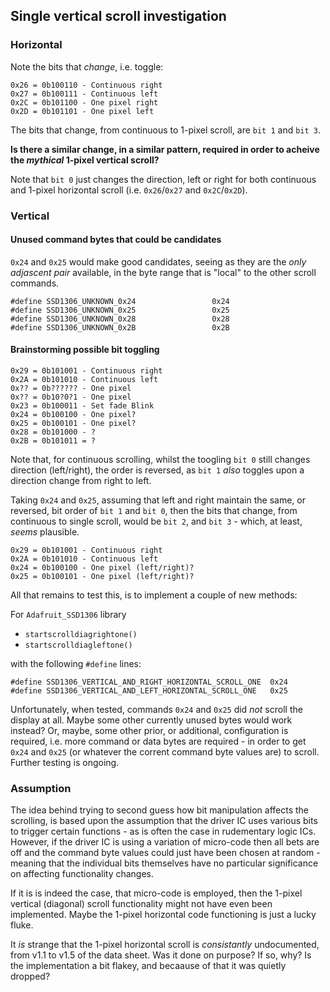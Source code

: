 ## Single vertical scroll investigation

### Horizontal

Note the bits that *change*, i.e. toggle:

```none
0x26 = 0b100110 - Continuous right
0x27 = 0b100111 - Continuous left
0x2C = 0b101100 - One pixel right
0x2D = 0b101101 - One pixel left
```

The bits that change, from continuous to 1-pixel scroll, are `bit 1` and `bit 3`. 

**Is there a similar change, in a similar pattern, required in order to acheive the *mythical* 1-pixel vertical scroll?**

Note that `bit 0` just changes the direction, left or right for both continuous and 1-pixel horizontal scroll (i.e. `0x26`/`0x27` and `0x2C`/`0x2D`).

### Vertical

#### Unused command bytes that could be candidates

`0x24` and `0x25` would make good candidates, seeing as they are the *only adjascent pair* available, in the byte range that is "local" to the other scroll commands.

```none
#define SSD1306_UNKNOWN_0x24                 0x24
#define SSD1306_UNKNOWN_0x25                 0x25
#define SSD1306_UNKNOWN_0x28                 0x28
#define SSD1306_UNKNOWN_0x2B                 0x2B
```

#### Brainstorming possible bit toggling

```none
0x29 = 0b101001 - Continuous right
0x2A = 0b101010 - Continuous left
0x?? = 0b?????? - One pixel
0x?? = 0b10?0?1 - One pixel
0x23 = 0b100011 - Set fade Blink
0x24 = 0b100100 - One pixel?
0x25 = 0b100101 - One pixel?
0x28 = 0b101000 - ?
0x2B = 0b101011 = ? 
```

Note that, for continuous scrolling, whilst the toogling `bit 0` still changes direction (left/right), the order is reversed, as `bit 1` *also* toggles upon a direction change from right to left.


Taking `0x24` and `0x25`, assuming that left and right maintain the same, or reversed, bit order of `bit 1` and `bit 0`, then the bits that change, from continuous to single scroll, would be `bit 2`, and `bit 3` - which, at least, *seems* plausible.

```none
0x29 = 0b101001 - Continuous right
0x2A = 0b101010 - Continuous left
0x24 = 0b100100 - One pixel (left/right)?
0x25 = 0b100101 - One pixel (left/right)?
```

All that remains to test this, is to implement a couple of new methods:

For `Adafruit_SSD1306` library

 - `startscrolldiagrightone()`
 - `startscrolldiagleftone()`

with the following `#define` lines:

```none
#define SSD1306_VERTICAL_AND_RIGHT_HORIZONTAL_SCROLL_ONE  0x24
#define SSD1306_VERTICAL_AND_LEFT_HORIZONTAL_SCROLL_ONE   0x25
```

Unfortunately, when tested, commands `0x24` and `0x25` did *not* scroll the display at all. Maybe some other currently unused bytes would work instead? Or, maybe, some other prior, or additional, configuration is required, i.e. more command or data bytes are required - in order to get `0x24` and `0x25` (or whatever the corrent command byte values are) to scroll.  Further testing is ongoing.

### Assumption

The idea behind trying to second guess how bit manipulation affects the scrolling, is based upon the assumption that the driver IC uses various bits to trigger certain functions - as is often the case in rudementary logic ICs. However, if the driver IC is using a variation of micro-code then all bets are off and the command byte values could just have been chosen at random - meaning that the individual bits themselves have no particular significance on affecting functionality changes.

If it is is indeed the case, that micro-code is employed, then the 1-pixel vertical (diagonal) scroll functionality might not have even been implemented. Maybe the 1-pixel horizontal code functioning is just a lucky fluke.

It *is* strange that the 1-pixel horizontal scroll is *consistantly* undocumented, from v1.1 to v1.5 of the data sheet. Was it done on purpose? If so, why? Is the implementation a bit flakey, and becaause of that it was quietly dropped?


